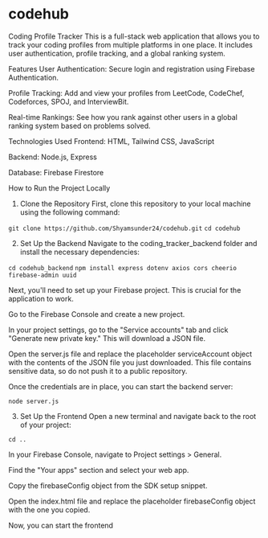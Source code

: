 # codehub
Coding Profile Tracker
This is a full-stack web application that allows you to track your coding profiles from multiple platforms in one place. It includes user authentication, profile tracking, and a global ranking system.

Features
User Authentication: Secure login and registration using Firebase Authentication.

Profile Tracking: Add and view your profiles from LeetCode, CodeChef, Codeforces, SPOJ, and InterviewBit.

Real-time Rankings: See how you rank against other users in a global ranking system based on problems solved.

Technologies Used
Frontend: HTML, Tailwind CSS, JavaScript

Backend: Node.js, Express

Database: Firebase Firestore

How to Run the Project Locally
1. Clone the Repository
First, clone this repository to your local machine using the following command:

```git clone https://github.com/Shyamsunder24/codehub.git```
```cd codehub```

2. Set Up the Backend
Navigate to the coding_tracker_backend folder and install the necessary dependencies:

```cd codehub_backend```
```npm install express dotenv axios cors cheerio firebase-admin uuid```

Next, you'll need to set up your Firebase project. This is crucial for the application to work.

Go to the Firebase Console and create a new project.

In your project settings, go to the "Service accounts" tab and click "Generate new private key." This will download a JSON file.

Open the server.js file and replace the placeholder serviceAccount object with the contents of the JSON file you just downloaded. This file contains sensitive data, so do not push it to a public repository.

Once the credentials are in place, you can start the backend server:

```node server.js```

3. Set Up the Frontend
Open a new terminal and navigate back to the root of your project:

```cd ..```

In your Firebase Console, navigate to Project settings > General.

Find the "Your apps" section and select your web app.

Copy the firebaseConfig object from the SDK setup snippet.

Open the index.html file and replace the placeholder firebaseConfig object with the one you copied.

Now, you can start the frontend 
